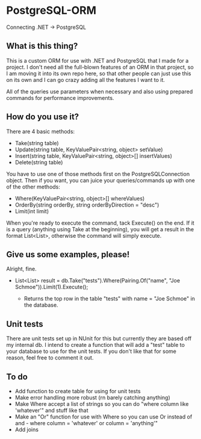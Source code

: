 # PostgreSQL-ORM
Connecting .NET -> PostgreSQL

## What is this thing?

This is a custom ORM for use with .NET and PostgreSQL that I made for a project.  I don't need all the full-blown features of an ORM in that project, so I am moving it into its own repo here, so that other people can just use this on its own and I can go crazy adding all the features I want to it.

All of the queries use parameters when necessary and also using prepared commands for performance improvements.

## How do you use it?

There are 4 basic methods:

* Take(string table)
* Update(string table, KeyValuePair<string, object> setValue)
* Insert(string table, KeyValuePair<string, object>[] insertValues)
* Delete(string table)

You have to use one of those methods first on the PostgreSQLConnection object.  Then if you want, you can juice your queries/commands up with one of the other methods:

* Where(KeyValuePair<string, object>[] whereValues)
* OrderBy(string orderBy, string orderByDirection = "desc")
* Limit(int limit)

When you're ready to execute the command, tack Execute() on the end.  If it is a query (anything using Take at the beginning), you will get a result in the format List<List<string>>, otherwise the command will simply execute.

## Give us some examples, please!

Alright, fine.

* List<List<string>> result = db.Take("tests").Where(Pairing.Of("name", "Joe Schmoe")).Limit(1).Execute();
  * Returns the top row in the table "tests" with name = "Joe Schmoe" in the database.

## Unit tests

There are unit tests set up in NUnit for this but currently they are based off my internal db.  I intend to create a function that will add a "test" table to your database to use for the unit tests.  If you don't like that for some reason, feel free to comment it out.

## To do

* Add function to create table for using for unit tests
* Make error handling more robust (rn barely catching anything)
* Make Where accept a list of strings so you can do "where column like 'whatever'" and stuff like that
* Make an "Or" function for use with Where so you can use Or instead of and - where column = 'whatever' or column = 'anything'"
* Add joins
